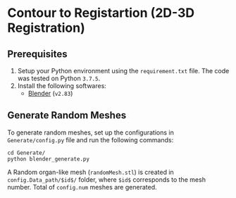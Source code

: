 # Contour to Registartion (2D-3D Registration)

## Prerequisites

1. Setup your Python environment using the `requirement.txt` file. The code was tested on Python `3.7.5`.
2. Install the following softwares:
    - [Blender](https://www.blender.org/download/) (`v2.83`)

## Generate Random Meshes

To generate random meshes, set up the configurations in `Generate/config.py` file and run the following commands:

```
cd Generate/
python blender_generate.py
```

A Random organ-like mesh (`randomMesh.stl`) is created in `config.Data_path/$id$/` folder, where `$id$` corresponds to the mesh number.  Total of `config.num` meshes are generated.
